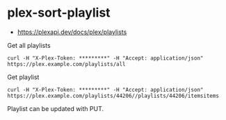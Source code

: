 # plex-sort-playlist
- https://plexapi.dev/docs/plex/playlists

Get all playlists
```
curl -H "X-Plex-Token: *********" -H "Accept: application/json" https://plex.example.com/playlists/all
```
Get playlist
```
curl -H "X-Plex-Token: *********" -H "Accept: application/json" https://plex.example.com/playlists/44206//playlists/44206/itemsitems
```
Playlist can be updated with PUT.
